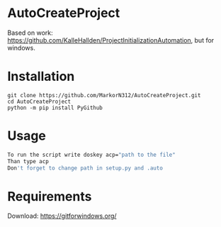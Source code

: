 # AutoCreateProject
Based on work: https://github.com/KalleHallden/ProjectInitializationAutomation, but for windows.

# Installation
```batch
git clone https://github.com/MarkorN312/AutoCreateProject.git
cd AutoCreateProject
python -m pip install PyGithub
```

# Usage
```bash
To run the script write doskey acp="path to the file"
Than type acp
Don't forget to change path in setup.py and .auto
```

# Requirements
Download: https://gitforwindows.org/
